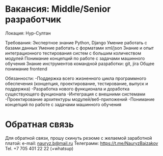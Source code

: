 # Вакансия: Middle/Senior разработчик 
Локация: Нур-Султан

Требования:
Экспертное знание Python, Django 
Умение работать c базами данных
Умение работать с форматами xml/json
Знание и опыт интеграционного тестирования систем с большим количеством модулей
Понимание концепций по работе с задачами машинного обучения
Знание инструментов командной разработки: git, jira
Общее понимание frontend

Обязанности:
-Поддержка всего жизненного цикла программного обеспечения (концепция, проектирование, тестирование, выпуск и поддержка) 
-Разработка нового функционала и доработка существующего фунционала
-Интеграция с внешними системами
-Проектирование архитектуры модулей/веб-приложений
-Понимание концепций по работе с задачами машинного обучения

# Обратная связь
Для обратной связи, прошу скинуть резюме с желаемой заработной платой:
e-mail: nauryz.b@mail.ru
Телеграмм: https://t.me/NauryzBaizakov
Tel. +7 705 401 22 22 (+whatsup)
